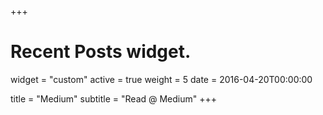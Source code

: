 +++
# Recent Posts widget.
widget = "custom"
active = true
weight = 5
date = 2016-04-20T00:00:00

title = "Medium"
subtitle = "Read @ Medium"
+++



<div id="medium-widget"></div>
<script src="https://medium-widget.pixelpoint.io/widget.js"></script>
